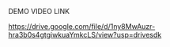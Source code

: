 DEMO VIDEO LINK 

https://drive.google.com/file/d/1ny8MwAuzr-hra3b0s4gtgiwkuaYmkcLS/view?usp=drivesdk
